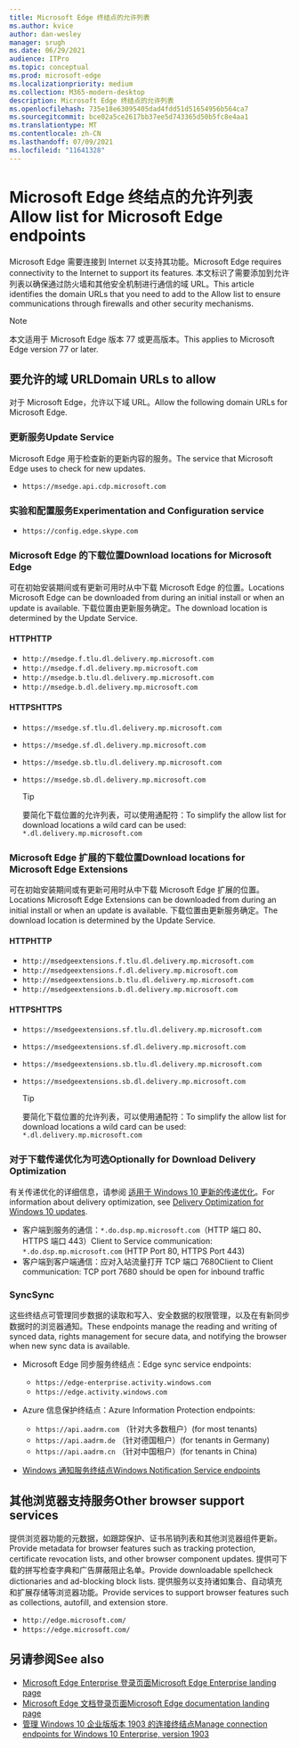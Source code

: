 ```yaml
---
title: Microsoft Edge 终结点的允许列表
ms.author: kvice
author: dan-wesley
manager: srugh
ms.date: 06/29/2021
audience: ITPro
ms.topic: conceptual
ms.prod: microsoft-edge
ms.localizationpriority: medium
ms.collection: M365-modern-desktop
description: Microsoft Edge 终结点的允许列表
ms.openlocfilehash: 735e18e63095405dad4fdd51d51654956b564ca7
ms.sourcegitcommit: bce02a5ce2617bb37ee5d743365d50b5fc8e4aa1
ms.translationtype: MT
ms.contentlocale: zh-CN
ms.lasthandoff: 07/09/2021
ms.locfileid: "11641328"
---
```

# <a name="allow-list-for-microsoft-edge-endpoints"></a><span data-ttu-id="fa3aa-103">Microsoft Edge 终结点的允许列表</span><span class="sxs-lookup"><span data-stu-id="fa3aa-103">Allow list for Microsoft Edge endpoints</span></span>

<span data-ttu-id="fa3aa-104">Microsoft Edge 需要连接到 Internet 以支持其功能。</span><span class="sxs-lookup"><span data-stu-id="fa3aa-104">Microsoft Edge requires connectivity to the Internet to support its features.</span></span> <span data-ttu-id="fa3aa-105">本文标识了需要添加到允许列表以确保通过防火墙和其他安全机制进行通信的域 URL。</span><span class="sxs-lookup"><span data-stu-id="fa3aa-105">This article identifies the domain URLs that you need to add to the Allow list to ensure communications through firewalls and other security mechanisms.</span></span>

> [!NOTE]
> <span data-ttu-id="fa3aa-106">本文适用于 Microsoft Edge 版本 77 或更高版本。</span><span class="sxs-lookup"><span data-stu-id="fa3aa-106">This applies  to Microsoft Edge version 77 or later.</span></span>

## <a name="domain-urls-to-allow"></a><span data-ttu-id="fa3aa-107">要允许的域 URL</span><span class="sxs-lookup"><span data-stu-id="fa3aa-107">Domain URLs to allow</span></span>

<span data-ttu-id="fa3aa-108">对于 Microsoft Edge，允许以下域 URL。</span><span class="sxs-lookup"><span data-stu-id="fa3aa-108">Allow the following domain URLs for Microsoft Edge.</span></span>

### <a name="update-service"></a><span data-ttu-id="fa3aa-109">更新服务</span><span class="sxs-lookup"><span data-stu-id="fa3aa-109">Update Service</span></span>

<span data-ttu-id="fa3aa-110">Microsoft Edge 用于检查新的更新内容的服务。</span><span class="sxs-lookup"><span data-stu-id="fa3aa-110">The service that Microsoft Edge uses to check for new updates.</span></span>

- `https://msedge.api.cdp.microsoft.com`

### <a name="experimentation-and-configuration-service"></a><span data-ttu-id="fa3aa-111">实验和配置服务</span><span class="sxs-lookup"><span data-stu-id="fa3aa-111">Experimentation and Configuration service</span></span>

- `https://config.edge.skype.com`

### <a name="download-locations-for-microsoft-edge"></a><span data-ttu-id="fa3aa-112">Microsoft Edge 的下载位置</span><span class="sxs-lookup"><span data-stu-id="fa3aa-112">Download locations for Microsoft Edge</span></span>

<span data-ttu-id="fa3aa-113">可在初始安装期间或有更新可用时从中下载 Microsoft Edge 的位置。</span><span class="sxs-lookup"><span data-stu-id="fa3aa-113">Locations Microsoft Edge can be downloaded from during an initial install or when an update is available.</span></span> <span data-ttu-id="fa3aa-114">下载位置由更新服务确定。</span><span class="sxs-lookup"><span data-stu-id="fa3aa-114">The download location is determined by the Update Service.</span></span>

#### <a name="http"></a><span data-ttu-id="fa3aa-115">HTTP</span><span class="sxs-lookup"><span data-stu-id="fa3aa-115">HTTP</span></span>

- `http://msedge.f.tlu.dl.delivery.mp.microsoft.com`
- `http://msedge.f.dl.delivery.mp.microsoft.com`
- `http://msedge.b.tlu.dl.delivery.mp.microsoft.com`
- `http://msedge.b.dl.delivery.mp.microsoft.com`

#### <a name="https"></a><span data-ttu-id="fa3aa-116">HTTPS</span><span class="sxs-lookup"><span data-stu-id="fa3aa-116">HTTPS</span></span>

- `https://msedge.sf.tlu.dl.delivery.mp.microsoft.com`
- `https://msedge.sf.dl.delivery.mp.microsoft.com`
- `https://msedge.sb.tlu.dl.delivery.mp.microsoft.com`
- `https://msedge.sb.dl.delivery.mp.microsoft.com`

  > [!TIP]
  > <span data-ttu-id="fa3aa-117">要简化下载位置的允许列表，可以使用通配符：</span><span class="sxs-lookup"><span data-stu-id="fa3aa-117">To simplify the allow list for download locations a wild card can be used:</span></span> `*.dl.delivery.mp.microsoft.com`

### <a name="download-locations-for-microsoft-edge-extensions"></a><span data-ttu-id="fa3aa-118">Microsoft Edge 扩展的下载位置</span><span class="sxs-lookup"><span data-stu-id="fa3aa-118">Download locations for Microsoft Edge Extensions</span></span>

<span data-ttu-id="fa3aa-119">可在初始安装期间或有更新可用时从中下载 Microsoft Edge 扩展的位置。</span><span class="sxs-lookup"><span data-stu-id="fa3aa-119">Locations Microsoft Edge Extensions can be downloaded from during an initial install or when an update is available.</span></span> <span data-ttu-id="fa3aa-120">下载位置由更新服务确定。</span><span class="sxs-lookup"><span data-stu-id="fa3aa-120">The download location is determined by the Update Service.</span></span>

#### <a name="http"></a><span data-ttu-id="fa3aa-121">HTTP</span><span class="sxs-lookup"><span data-stu-id="fa3aa-121">HTTP</span></span>

- `http://msedgeextensions.f.tlu.dl.delivery.mp.microsoft.com`
- `http://msedgeextensions.f.dl.delivery.mp.microsoft.com`
- `http://msedgeextensions.b.tlu.dl.delivery.mp.microsoft.com`
- `http://msedgeextensions.b.dl.delivery.mp.microsoft.com`

#### <a name="https"></a><span data-ttu-id="fa3aa-122">HTTPS</span><span class="sxs-lookup"><span data-stu-id="fa3aa-122">HTTPS</span></span>

- `https://msedgeextensions.sf.tlu.dl.delivery.mp.microsoft.com`
- `https://msedgeextensions.sf.dl.delivery.mp.microsoft.com`
- `https://msedgeextensions.sb.tlu.dl.delivery.mp.microsoft.com`
- `https://msedgeextensions.sb.dl.delivery.mp.microsoft.com`

  > [!TIP]
  > <span data-ttu-id="fa3aa-123">要简化下载位置的允许列表，可以使用通配符：</span><span class="sxs-lookup"><span data-stu-id="fa3aa-123">To simplify the allow list for download locations a wild card can be used:</span></span> `*.dl.delivery.mp.microsoft.com`

### <a name="optionally-for-download-delivery-optimization"></a><span data-ttu-id="fa3aa-124">对于下载传递优化为可选</span><span class="sxs-lookup"><span data-stu-id="fa3aa-124">Optionally for Download Delivery Optimization</span></span>

<span data-ttu-id="fa3aa-125">有关传递优化的详细信息，请参阅 [适用于 Windows 10 更新的传递优化](/windows/deployment/update/waas-delivery-optimization)。</span><span class="sxs-lookup"><span data-stu-id="fa3aa-125">For information about delivery optimization, see [Delivery Optimization for Windows 10 updates](/windows/deployment/update/waas-delivery-optimization).</span></span>

- <span data-ttu-id="fa3aa-126">客户端到服务的通信：`*.do.dsp.mp.microsoft.com`（HTTP 端口 80、HTTPS 端口 443）</span><span class="sxs-lookup"><span data-stu-id="fa3aa-126">Client to Service communication: `*.do.dsp.mp.microsoft.com` (HTTP Port 80, HTTPS Port 443)</span></span>
- <span data-ttu-id="fa3aa-127">客户端到客户端通信：应对入站流量打开 TCP 端口 7680</span><span class="sxs-lookup"><span data-stu-id="fa3aa-127">Client to Client communication: TCP port 7680 should be open for inbound traffic</span></span>

### <a name="sync"></a><span data-ttu-id="fa3aa-128">Sync</span><span class="sxs-lookup"><span data-stu-id="fa3aa-128">Sync</span></span>

<span data-ttu-id="fa3aa-129">这些终结点可管理同步数据的读取和写入、安全数据的权限管理，以及在有新同步数据时的浏览器通知。</span><span class="sxs-lookup"><span data-stu-id="fa3aa-129">These endpoints manage the reading and writing of synced data, rights management for secure data, and notifying the browser when new sync data is available.</span></span>

- <span data-ttu-id="fa3aa-130">Microsoft Edge 同步服务终结点：</span><span class="sxs-lookup"><span data-stu-id="fa3aa-130">Edge sync service endpoints:</span></span>

  - `https://edge-enterprise.activity.windows.com`
  - `https://edge.activity.windows.com`

- <span data-ttu-id="fa3aa-131">Azure 信息保护终结点：</span><span class="sxs-lookup"><span data-stu-id="fa3aa-131">Azure Information Protection endpoints:</span></span>

  - `https://api.aadrm.com` <span data-ttu-id="fa3aa-132">（针对大多数租户）</span><span class="sxs-lookup"><span data-stu-id="fa3aa-132">(for most tenants)</span></span>
  - `https://api.aadrm.de` <span data-ttu-id="fa3aa-133">（针对德国租户）</span><span class="sxs-lookup"><span data-stu-id="fa3aa-133">(for tenants in Germany)</span></span>
  - `https://api.aadrm.cn` <span data-ttu-id="fa3aa-134">（针对中国租户）</span><span class="sxs-lookup"><span data-stu-id="fa3aa-134">(for tenants in China)</span></span>

- [<span data-ttu-id="fa3aa-135">Windows 通知服务终结点</span><span class="sxs-lookup"><span data-stu-id="fa3aa-135">Windows Notification Service endpoints</span></span>](/windows/uwp/design/shell/tiles-and-notifications/firewall-allowlist-config)

## <a name="other-browser-support-services"></a><span data-ttu-id="fa3aa-136">其他浏览器支持服务</span><span class="sxs-lookup"><span data-stu-id="fa3aa-136">Other browser support services</span></span>

<span data-ttu-id="fa3aa-137">提供浏览器功能的元数据，如跟踪保护、证书吊销列表和其他浏览器组件更新。</span><span class="sxs-lookup"><span data-stu-id="fa3aa-137">Provide metadata for browser features such as tracking protection, certificate revocation lists, and other browser component updates.</span></span> <span data-ttu-id="fa3aa-138">提供可下载的拼写检查字典和广告屏蔽阻止名单。</span><span class="sxs-lookup"><span data-stu-id="fa3aa-138">Provide downloadable spellcheck dictionaries and ad-blocking block lists.</span></span> <span data-ttu-id="fa3aa-139">提供服务以支持诸如集合、自动填充和扩展存储等浏览器功能。</span><span class="sxs-lookup"><span data-stu-id="fa3aa-139">Provide services to support browser features such as collections, autofill, and extension store.</span></span>

- `http://edge.microsoft.com/`
- `https://edge.microsoft.com/`

## <a name="see-also"></a><span data-ttu-id="fa3aa-140">另请参阅</span><span class="sxs-lookup"><span data-stu-id="fa3aa-140">See also</span></span>

- [<span data-ttu-id="fa3aa-141">Microsoft Edge Enterprise 登录页面</span><span class="sxs-lookup"><span data-stu-id="fa3aa-141">Microsoft Edge Enterprise landing page</span></span>](https://aka.ms/EdgeEnterprise)
- [<span data-ttu-id="fa3aa-142">Microsoft Edge 文档登录页面</span><span class="sxs-lookup"><span data-stu-id="fa3aa-142">Microsoft Edge documentation landing page</span></span>](./index.yml)
- [<span data-ttu-id="fa3aa-143">管理 Windows 10 企业版版本 1903 的连接终结点</span><span class="sxs-lookup"><span data-stu-id="fa3aa-143">Manage connection endpoints for Windows 10 Enterprise, version 1903</span></span>](/windows/privacy/manage-windows-1903-endpoints)